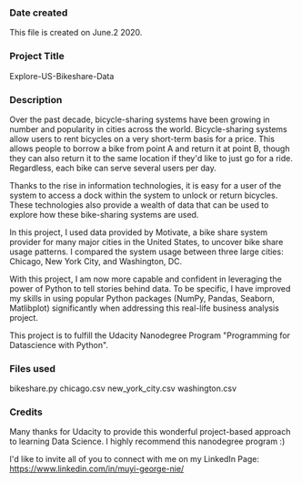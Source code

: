 ### Date created
This file is created on June.2 2020.

### Project Title
Explore-US-Bikeshare-Data

### Description

Over the past decade, bicycle-sharing systems have been growing in number and popularity in cities across the world. Bicycle-sharing systems allow users to rent bicycles on a very short-term basis for a price. This allows people to borrow a bike from point A and return it at point B, though they can also return it to the same location if they'd like to just go for a ride. Regardless, each bike can serve several users per day.

Thanks to the rise in information technologies, it is easy for a user of the system to access a dock within the system to unlock or return bicycles. These technologies also provide a wealth of data that can be used to explore how these bike-sharing systems are used.

In this project, I used data provided by Motivate, a bike share system provider for many major cities in the United States, to uncover bike share usage patterns. I compared the system usage between three large cities: Chicago, New York City, and Washington, DC.

With this project, I am now more capable and confident in leveraging the power of Python to tell stories behind data. To be specific, I have improved my skills in using popular Python packages (NumPy, Pandas, Seaborn, Matlibplot) significantly when addressing this real-life business analysis project.

This project is to fulfill the Udacity Nanodegree Program "Programming for Datascience with Python".

### Files used
bikeshare.py
chicago.csv
new_york_city.csv
washington.csv

### Credits
Many thanks for Udacity to provide this wonderful project-based approach to learning Data Science. I highly recommend this nanodegree program :)

I'd like to invite all of you to connect with me on my LinkedIn Page: https://www.linkedin.com/in/muyi-george-nie/
